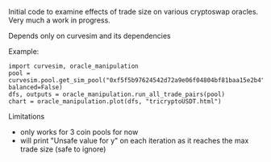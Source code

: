 Initial code to examine effects of trade size on various cryptoswap oracles. Very much a work in progress.

Depends only on curvesim and its dependencies

Example:
```
import curvesim, oracle_manipulation
pool = curvesim.pool.get_sim_pool("0xf5f5b97624542d72a9e06f04804bf81baa15e2b4", balanced=False)
dfs, outputs = oracle_manipulation.run_all_trade_pairs(pool)
chart = oracle_manipulation.plot(dfs, "tricryptoUSDT.html")
```

Limitations
- only works for 3 coin pools for now
- will print "Unsafe value for y" on each iteration as it reaches the max trade size (safe to ignore)


